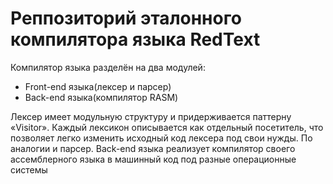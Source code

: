 # Реппозиторий эталонного компилятора языка RedText
Компилятор языка разделён на два модулей:
* Front-end языка(лексер и парсер)
* Back-end языка(компилятор RASM)

Лексер имеет модульную структуру и придерживается паттерну «Visitor». Каждый 
лексикон описывается как отдельный посетитель, что позволяет легко изменить 
исходный код лексера под свои нужды. По аналогии и парсер. 
Back-end языка реализует компилятор своего ассемблерного языка в машинный код под
разные операционные системы 

